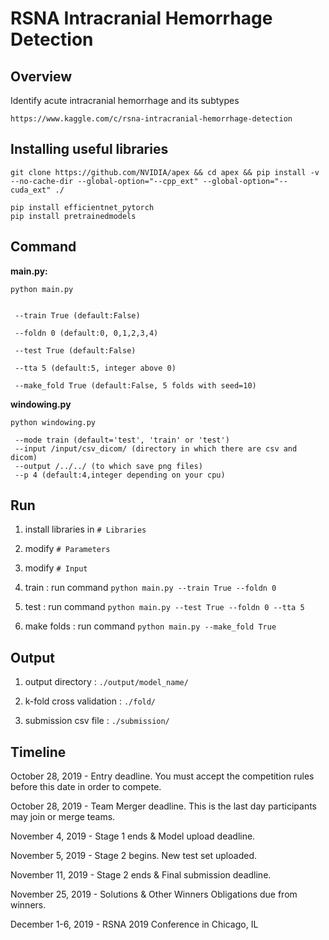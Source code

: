 # RSNA Intracranial Hemorrhage Detection

## Overview

Identify acute intracranial hemorrhage and its subtypes

`https://www.kaggle.com/c/rsna-intracranial-hemorrhage-detection`

## Installing useful libraries

```
git clone https://github.com/NVIDIA/apex && cd apex && pip install -v --no-cache-dir --global-option="--cpp_ext" --global-option="--cuda_ext" ./
```

```
pip install efficientnet_pytorch
pip install pretrainedmodels
```

## Command

**main.py:**

```
python main.py


 --train True (default:False)
 
 --foldn 0 (default:0, 0,1,2,3,4)

 --test True (default:False)

 --tta 5 (default:5, integer above 0)

 --make_fold True (default:False, 5 folds with seed=10)
```

**windowing.py**

```
python windowing.py

 --mode train (default='test', 'train' or 'test')
 --input /input/csv_dicom/ (directory in which there are csv and dicom)
 --output /../../ (to which save png files)
 --p 4 (default:4,integer depending on your cpu)

```

## Run

1. install libraries in `# Libraries`

2. modify `# Parameters`

3. modify `# Input`

4. train : run command `python main.py --train True --foldn 0`

5. test : run command `python main.py --test True --foldn 0 --tta 5`

6. make folds : run command `python main.py --make_fold True`

## Output

1. output directory : `./output/model_name/`

2. k-fold cross validation : `./fold/`

3. submission csv file : `./submission/`

## Timeline

October 28, 2019 - Entry deadline. You must accept the competition rules before this date in order to compete.

October 28, 2019 - Team Merger deadline. This is the last day participants may join or merge teams.

November 4, 2019 - Stage 1 ends & Model upload deadline.

November 5, 2019 - Stage 2 begins. New test set uploaded.

November 11, 2019 - Stage 2 ends & Final submission deadline.

November 25, 2019 - Solutions & Other Winners Obligations due from winners.

December 1-6, 2019 - RSNA 2019 Conference in Chicago, IL